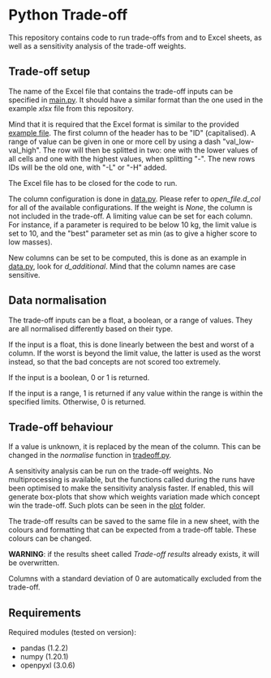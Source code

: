 # Python Trade-off
This repository contains code to run trade-offs from and to Excel sheets, as well as a sensitivity analysis of the trade-off weights.

## Trade-off setup
The name of the Excel file that contains the trade-off inputs can be specified in [main.py](main.py). It should have a similar format than the one used in the example *xlsx* file from this repository.

Mind that it is required that the Excel format is similar to the provided [example file](example.xlsx). The first column of the header has to be "ID" (capitalised). A range of value can be given in one or more cell by using a dash "val_low-val_high". The row will then be splitted in two: one with the lower values of all cells and one with the highest values, when splitting "-". The new rows IDs will be the old one, with "-L" or "-H" added.

The Excel file has to be closed for the code to run.

The column configuration is done in [data.py](data.py). Please refer to *open_file.d_col* for all of the available configurations. If the weight is *None*, the column is not included in the trade-off. A limiting value can be set for each column. For instance, if a parameter is required to be below 10 kg, the limit value is set to 10, and the "best" parameter set as min (as to give a higher score to low masses).

New columns can be set to be computed, this is done as an example in [data.py](data.py), look for *d_additional*. Mind that the column names are case sensitive.

## Data normalisation
The trade-off inputs can be a float, a boolean, or a range of values. They are all normalised differently based on their type.

If the input is a float, this is done linearly between the best and worst of a column. If the worst is beyond the limit value, the latter is used as the worst instead, so that the bad concepts are not scored too extremely.

If the input is a boolean, 0 or 1 is returned.

If the input is a range, 1 is returned if any value within the range is within the specified limits. Otherwise, 0 is returned.

## Trade-off behaviour

If a value is unknown, it is replaced by the mean of the column. This can be changed in the *normalise* function in [tradeoff.py](tradeoff.py).

A sensitivity analysis can be run on the trade-off weights. No multiprocessing is available, but the functions called during the runs have been optimised to make the sensitivity analysis faster. If enabled, this will generate box-plots that show which weights variation made which concept win the trade-off. Such  plots can be seen in the [plot](/plots) folder.

The trade-off results can be saved to the same file in a new sheet, with the colours and formatting that can be expected from a trade-off table. These colours can be changed.

**WARNING**: if the results sheet called *Trade-off results* already exists, it will be overwritten.

Columns with a standard deviation of 0 are automatically excluded from the trade-off.

## Requirements

Required modules (tested on version):

* pandas (1.2.2)
* numpy (1.20.1)
* openpyxl (3.0.6)
